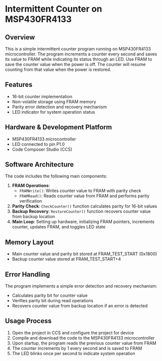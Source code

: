 # Intermittent Counter on MSP430FR4133

## Overview
This is a simple intermittent counter program running on MSP430FR4133 microcontroller. The program increments a counter every second and saves its value to FRAM while indicating its status through an LED. Use FRAM to save the counter value when the power is off. The counter will resume counting from that value when the power is restored.

## Features
- 16-bit counter implementation
- Non-volatile storage using FRAM memory
- Parity error detection and recovery mechanism
- LED indicator for system operation status

## Hardware & Development Platform
- MSP430FR4133 microcontroller
- LED connected to pin P1.0
- Code Composer Studio (CCS)

## Software Architecture
The code includes the following main components:

1. **FRAM Operations**:
   - `FRAMWrite()`: Writes counter value to FRAM with parity check
   - `FRAMRead()`: Reads counter value from FRAM and performs parity verification
2. **Parity Check**: `CheckCounter()` function calculates parity for 16-bit values
3. **Backup Recovery**: `RestoreCounter()` function recovers counter value from backup location
4. **Main Loop**: Setting up hardware, initializing FRAM pointers, increments counter, updates FRAM, and toggles LED state

## Memory Layout
- Main counter value and parity bit stored at FRAM_TEST_START (0x1800)
- Backup counter value stored at FRAM_TEST_START+4

## Error Handling
The program implements a simple error detection and recovery mechanism:
- Calculates parity bit for counter value
- Verifies parity bit during read operations
- Recovers counter value from backup location if an error is detected

## Usage Process
1. Open the project in CCS and configure the project for device
2. Compile and download the code to the MSP430FR4133 microcontroller
2. Upon startup, the program reads the previous counter value from FRAM
3. The counter increments by 1 every second and is saved to FRAM
4. The LED blinks once per second to indicate system operation